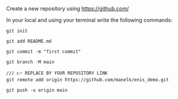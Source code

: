 Create a new repository using https://github.com/

In your local and using your terminal write the following commands:

    git init

    git add README.md

    git commit -m "first commit"

    git branch -M main

    /// 👉 REPLACE BY YOUR REPOSITORY LINK
    git remote add origin https://github.com/manelk/enis_demo.git
    
    git push -u origin main
